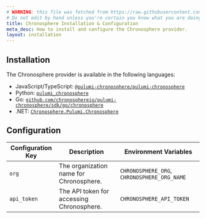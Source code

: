 ```yaml
---
# WARNING: this file was fetched from https://raw.githubusercontent.com/chronosphereio/pulumi-chronosphere/v0.9.5/docs/installation-configuration.md
# Do not edit by hand unless you're certain you know what you are doing!
title: Chronosphere Installation & Configuration
meta_desc: How to install and configure the Chronosphere provider.
layout: installation
---
```


## Installation

The Chronosphere provider is available in the following languages:

* JavaScript/TypeScript: [`@pulumi-chronosphere/pulumi-chronosphere`](https://www.npmjs.com/package/@pulumi-chronosphere/pulumi-chronosphere)
* Python: [`pulumi_chronosphere`](https://pypi.org/project/pulumi-chronosphere/)
* Go: [`github.com/chronosphereio/pulumi-chronosphere/sdk/go/chronosphere`](https://pkg.go.dev/github.com/chronosphereio/pulumi-chronosphere/sdk)
* .NET: [`Chronosphere.Pulumi.Chronosphere`](https://www.nuget.org/packages/Chronosphere.Pulumi.Chronosphere)

## Configuration

| Configuration Key | Description | Environment Variables |
|-------------------|-------------|-----------------------|
| `org`               | The organization name for Chronosphere. | `CHRONOSPHERE_ORG`, `CHRONOSPHERE_ORG_NAME` |
| `api_token`         | The API token for accessing Chronosphere. | `CHRONOSPHERE_API_TOKEN` |

